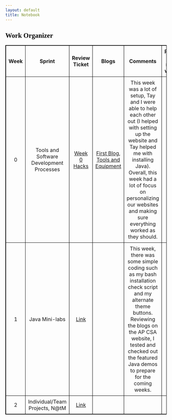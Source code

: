 ```yaml
---
layout: default
title: Notebook
---
```


<html>
<head>
<style>
  table {
    border-collapse: collapse;
    width: 100%;
    border: 1px solid black;
  }
  th, td {
    border: 1px solid black;
    padding: 8px;
    text-align: center;
  }
  .custom-font {
      font-family: "Supreme V1";
      color: black;
  }
</style>
</head>
<body>

<h2 class="custom-font">Work Organizer</h2>

| Week | Sprint                              | Review Ticket                                                        | Blogs                                                                                     | Comments                                                                                                                      | Plans for next week                                                     |
|------|-------------------------------------|----------------------------------------------------------------------|-------------------------------------------------------------------------------------------|-------------------------------------------------------------------------------------------------------------------------------|-------------------------------------------------------------------------|
| 0    | Tools and Software Development Processes | [Week 0 Hacks](https://github.com/realethantran/ethan_student/issues/1)       | [First Blog](https://ethan.nighthawkcodingsociety.com/c1.4/2023/08/20/First-Blog.html), [Tools and Equipment](https://ethan.nighthawkcodingsociety.com/2023/08/20/tools-equipment-hacks.html) | This week was a lot of setup, Tay and I were able to help each other out (I helped with setting up the website and Tay helped me with installing Java). Overall, this week had a lot of focus on personalizing our websites and making sure everything worked as they should. | |
| 1    | Java Mini-labs                      | [Link](https://github.com/realethantran/ethan_student/issues/1)               |                                                                                           | This week, there was some simple coding such as my bash installation check script and my alternate theme buttons. Reviewing the blogs on the AP CSA website, I tested and checked out the featured Java demos to prepare for the coming weeks.                                                                                                                             | |
| 2    | Individual/Team Projects, N@tM      | [Link](#)                                                            |                                                                                           |                                                                                                                               | |


</body>
</html>
